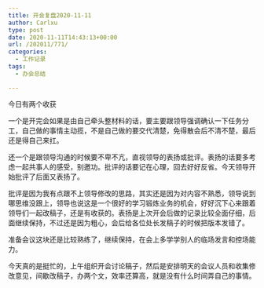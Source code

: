 ```yaml
---
title: 开会复盘2020-11-11
author: Carlxu
type: post
date: 2020-11-11T14:43:13+00:00
url: /202011/771/
categories:
  - 工作记录
tags:
  - 办会总结

---
```

今日有两个收获

一个是开完会如果是由自己牵头整材料的话，要主要跟领导强调确认一下任务分工，自己做的事情主动揽，不是自己做的要交代清楚，免得散会后不清不楚，最后还是得自己来扛。

还一个是跟领导沟通的时候要不卑不亢，直视领导的表扬或批评。表扬的话要多考虑一起共事人的感受，别邀功。批评的话要记在心理，回去好好反省。今天领导开始批评了后面又表扬了。

批评是因为我有点跟不上领导修改的思路，其实还是因为对内容不熟悉，领导说到哪思维没跟上，领导也说这是一个很好的学习锻炼业务的机会，好好沉下心来跟着领导们一起改稿子，还是有收获的。表扬是上次开会后做的记录比较全面仔细，后面继续保持，不过还是因为粗心，会后给各位处长发稿子的时候把版本发错了。

准备会议这块还是比较熟练了，继续保持，在会上多学学别人的临场发言和控场能力。

今天真的是挺忙的，上午组织开会讨论稿子，然后是安排明天的会议人员和收集修改意见，间歇改稿子，办两个文，效率还算高，就是没有什么时间弄自己的事情。